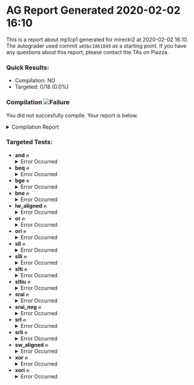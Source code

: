 # AG Report Generated 2020-02-02 16:10
This is a report about mp1cp1 generated for mirecki2 at 2020-02-02 16:10. The autograder used commit ``a65bc1861849`` as a starting point. If you have any questions about this report, please contact the TAs on Piazza.
### Quick Results:
 - Compilation: NO
 - Targeted: 0/18 (0.0%)
### Compilation ![Failure][failure]
You did not succesfully compile. Your report is below.
<details>
<summary>Compilation Report</summary>

```
Info: *******************************************************************
Info: Running Quartus Prime Analysis & Synthesis
    Info: Version 18.1.0 Build 625 09/12/2018 SJ Standard Edition
    Info: Copyright (C) 2018  Intel Corporation. All rights reserved.
    Info: Your use of Intel Corporation's design tools, logic functions 
    Info: and other software and tools, and its AMPP partner logic 
    Info: functions, and any output files from any of the foregoing 
    Info: (including device programming or simulation files), and any 
    Info: associated documentation or information are expressly subject 
    Info: to the terms and conditions of the Intel Program License 
    Info: Subscription Agreement, the Intel Quartus Prime License Agreement,
    Info: the Intel FPGA IP License Agreement, or other applicable license
    Info: agreement, including, without limitation, that your use is for
    Info: the sole purpose of programming logic devices manufactured by
    Info: Intel and sold by Intel or its authorized distributors.  Please
    Info: refer to the applicable agreement for further details.
    Info: Processing started: Sun Feb  2 22:10:42 2020
Info: Command: quartus_map mp1 -c mp1
Info (20030): Parallel compilation is enabled and will use 4 of the 4 processors detected
Info (12021): Found 1 design units, including 1 entities, in source file hdl/alu.sv
    Info (12023): Found entity 1: alu File: /job/student/hdl/alu.sv Line: 3
Info (12021): Found 1 design units, including 1 entities, in source file hdl/ir.sv
    Info (12023): Found entity 1: ir File: /job/student/hdl/ir.sv Line: 3
Info (12021): Found 1 design units, including 1 entities, in source file hdl/pc_reg.sv
    Info (12023): Found entity 1: pc_register File: /job/student/hdl/pc_reg.sv Line: 1
Info (12021): Found 1 design units, including 1 entities, in source file hdl/regfile.sv
    Info (12023): Found entity 1: regfile File: /job/student/hdl/regfile.sv Line: 2
Info (12021): Found 1 design units, including 1 entities, in source file hdl/register.sv
    Info (12023): Found entity 1: register File: /job/student/hdl/register.sv Line: 1
Info (12021): Found 5 design units, including 0 entities, in source file hdl/rv32i_mux_types.sv
    Info (12022): Found design unit 1: pcmux (SystemVerilog) File: /job/student/hdl/rv32i_mux_types.sv Line: 1
    Info (12022): Found design unit 2: marmux (SystemVerilog) File: /job/student/hdl/rv32i_mux_types.sv Line: 9
    Info (12022): Found design unit 3: cmpmux (SystemVerilog) File: /job/student/hdl/rv32i_mux_types.sv Line: 16
    Info (12022): Found design unit 4: alumux (SystemVerilog) File: /job/student/hdl/rv32i_mux_types.sv Line: 23
    Info (12022): Found design unit 5: regfilemux (SystemVerilog) File: /job/student/hdl/rv32i_mux_types.sv Line: 39
Info (12021): Found 1 design units, including 0 entities, in source file hdl/rv32i_types.sv
    Info (12022): Found design unit 1: rv32i_types (SystemVerilog) File: /job/student/hdl/rv32i_types.sv Line: 1
Error (12007): Top-level design entity "mp1" is undefined
Info (144001): Generated suppressed messages file /job/student/output_files/mp1.map.smsg
Error: Quartus Prime Analysis & Synthesis was unsuccessful. 1 error, 0 warnings
    Error: Peak virtual memory: 986 megabytes
    Error: Processing ended: Sun Feb  2 22:10:56 2020
    Error: Elapsed time: 00:00:14
    Error: Total CPU time (on all processors): 00:00:36

```

</details>


### Targeted Tests: 
<ul>
<li> <b>and</b> <img src="https://upload.wikimedia.org/wikipedia/en/thumb/7/74/Ambox_warning_yellow.svg/40px-Ambox_warning_yellow.svg.png" alt="error" width="13" height="13" ></img><details>
<summary>Error Occurred</summary>

```
An error occured when running this test.
If your code did not successfully compile, that is likely the reason.
If your code did compile, then please reach out to a TA on Piazza
```

</details>
</li>
<li> <b>beq</b> <img src="https://upload.wikimedia.org/wikipedia/en/thumb/7/74/Ambox_warning_yellow.svg/40px-Ambox_warning_yellow.svg.png" alt="error" width="13" height="13" ></img><details>
<summary>Error Occurred</summary>

```
An error occured when running this test.
If your code did not successfully compile, that is likely the reason.
If your code did compile, then please reach out to a TA on Piazza
```

</details>
</li>
<li> <b>bge</b> <img src="https://upload.wikimedia.org/wikipedia/en/thumb/7/74/Ambox_warning_yellow.svg/40px-Ambox_warning_yellow.svg.png" alt="error" width="13" height="13" ></img><details>
<summary>Error Occurred</summary>

```
An error occured when running this test.
If your code did not successfully compile, that is likely the reason.
If your code did compile, then please reach out to a TA on Piazza
```

</details>
</li>
<li> <b>bne</b> <img src="https://upload.wikimedia.org/wikipedia/en/thumb/7/74/Ambox_warning_yellow.svg/40px-Ambox_warning_yellow.svg.png" alt="error" width="13" height="13" ></img><details>
<summary>Error Occurred</summary>

```
An error occured when running this test.
If your code did not successfully compile, that is likely the reason.
If your code did compile, then please reach out to a TA on Piazza
```

</details>
</li>
<li> <b>lw_aligned</b> <img src="https://upload.wikimedia.org/wikipedia/en/thumb/7/74/Ambox_warning_yellow.svg/40px-Ambox_warning_yellow.svg.png" alt="error" width="13" height="13" ></img><details>
<summary>Error Occurred</summary>

```
An error occured when running this test.
If your code did not successfully compile, that is likely the reason.
If your code did compile, then please reach out to a TA on Piazza
```

</details>
</li>
<li> <b>or</b> <img src="https://upload.wikimedia.org/wikipedia/en/thumb/7/74/Ambox_warning_yellow.svg/40px-Ambox_warning_yellow.svg.png" alt="error" width="13" height="13" ></img><details>
<summary>Error Occurred</summary>

```
An error occured when running this test.
If your code did not successfully compile, that is likely the reason.
If your code did compile, then please reach out to a TA on Piazza
```

</details>
</li>
<li> <b>ori</b> <img src="https://upload.wikimedia.org/wikipedia/en/thumb/7/74/Ambox_warning_yellow.svg/40px-Ambox_warning_yellow.svg.png" alt="error" width="13" height="13" ></img><details>
<summary>Error Occurred</summary>

```
An error occured when running this test.
If your code did not successfully compile, that is likely the reason.
If your code did compile, then please reach out to a TA on Piazza
```

</details>
</li>
<li> <b>sll</b> <img src="https://upload.wikimedia.org/wikipedia/en/thumb/7/74/Ambox_warning_yellow.svg/40px-Ambox_warning_yellow.svg.png" alt="error" width="13" height="13" ></img><details>
<summary>Error Occurred</summary>

```
An error occured when running this test.
If your code did not successfully compile, that is likely the reason.
If your code did compile, then please reach out to a TA on Piazza
```

</details>
</li>
<li> <b>slli</b> <img src="https://upload.wikimedia.org/wikipedia/en/thumb/7/74/Ambox_warning_yellow.svg/40px-Ambox_warning_yellow.svg.png" alt="error" width="13" height="13" ></img><details>
<summary>Error Occurred</summary>

```
An error occured when running this test.
If your code did not successfully compile, that is likely the reason.
If your code did compile, then please reach out to a TA on Piazza
```

</details>
</li>
<li> <b>slti</b> <img src="https://upload.wikimedia.org/wikipedia/en/thumb/7/74/Ambox_warning_yellow.svg/40px-Ambox_warning_yellow.svg.png" alt="error" width="13" height="13" ></img><details>
<summary>Error Occurred</summary>

```
An error occured when running this test.
If your code did not successfully compile, that is likely the reason.
If your code did compile, then please reach out to a TA on Piazza
```

</details>
</li>
<li> <b>sltiu</b> <img src="https://upload.wikimedia.org/wikipedia/en/thumb/7/74/Ambox_warning_yellow.svg/40px-Ambox_warning_yellow.svg.png" alt="error" width="13" height="13" ></img><details>
<summary>Error Occurred</summary>

```
An error occured when running this test.
If your code did not successfully compile, that is likely the reason.
If your code did compile, then please reach out to a TA on Piazza
```

</details>
</li>
<li> <b>srai</b> <img src="https://upload.wikimedia.org/wikipedia/en/thumb/7/74/Ambox_warning_yellow.svg/40px-Ambox_warning_yellow.svg.png" alt="error" width="13" height="13" ></img><details>
<summary>Error Occurred</summary>

```
An error occured when running this test.
If your code did not successfully compile, that is likely the reason.
If your code did compile, then please reach out to a TA on Piazza
```

</details>
</li>
<li> <b>srai_neg</b> <img src="https://upload.wikimedia.org/wikipedia/en/thumb/7/74/Ambox_warning_yellow.svg/40px-Ambox_warning_yellow.svg.png" alt="error" width="13" height="13" ></img><details>
<summary>Error Occurred</summary>

```
An error occured when running this test.
If your code did not successfully compile, that is likely the reason.
If your code did compile, then please reach out to a TA on Piazza
```

</details>
</li>
<li> <b>srl</b> <img src="https://upload.wikimedia.org/wikipedia/en/thumb/7/74/Ambox_warning_yellow.svg/40px-Ambox_warning_yellow.svg.png" alt="error" width="13" height="13" ></img><details>
<summary>Error Occurred</summary>

```
An error occured when running this test.
If your code did not successfully compile, that is likely the reason.
If your code did compile, then please reach out to a TA on Piazza
```

</details>
</li>
<li> <b>srli</b> <img src="https://upload.wikimedia.org/wikipedia/en/thumb/7/74/Ambox_warning_yellow.svg/40px-Ambox_warning_yellow.svg.png" alt="error" width="13" height="13" ></img><details>
<summary>Error Occurred</summary>

```
An error occured when running this test.
If your code did not successfully compile, that is likely the reason.
If your code did compile, then please reach out to a TA on Piazza
```

</details>
</li>
<li> <b>sw_aligned</b> <img src="https://upload.wikimedia.org/wikipedia/en/thumb/7/74/Ambox_warning_yellow.svg/40px-Ambox_warning_yellow.svg.png" alt="error" width="13" height="13" ></img><details>
<summary>Error Occurred</summary>

```
An error occured when running this test.
If your code did not successfully compile, that is likely the reason.
If your code did compile, then please reach out to a TA on Piazza
```

</details>
</li>
<li> <b>xor</b> <img src="https://upload.wikimedia.org/wikipedia/en/thumb/7/74/Ambox_warning_yellow.svg/40px-Ambox_warning_yellow.svg.png" alt="error" width="13" height="13" ></img><details>
<summary>Error Occurred</summary>

```
An error occured when running this test.
If your code did not successfully compile, that is likely the reason.
If your code did compile, then please reach out to a TA on Piazza
```

</details>
</li>
<li> <b>xori</b> <img src="https://upload.wikimedia.org/wikipedia/en/thumb/7/74/Ambox_warning_yellow.svg/40px-Ambox_warning_yellow.svg.png" alt="error" width="13" height="13" ></img><details>
<summary>Error Occurred</summary>

```
An error occured when running this test.
If your code did not successfully compile, that is likely the reason.
If your code did compile, then please reach out to a TA on Piazza
```

</details>
</li>
</ul>

[success]: https://upload.wikimedia.org/wikipedia/commons/thumb/0/03/Green_check.svg/13px-Green_check.svg.png 
[failure]: https://upload.wikimedia.org/wikipedia/en/thumb/b/ba/Red_x.svg/13px-Red_x.svg.png 
